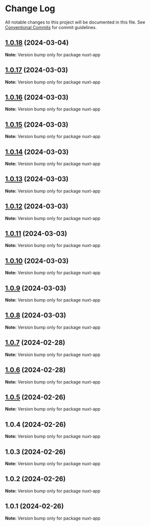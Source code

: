 # Change Log

All notable changes to this project will be documented in this file.
See [Conventional Commits](https://conventionalcommits.org) for commit guidelines.

## [1.0.18](https://github.com/oceanapplications/vsf-integration-24/compare/v1.0.17...v1.0.18) (2024-03-04)

**Note:** Version bump only for package nuxt-app





## [1.0.17](https://github.com/oceanapplications/vsf-integration-24/compare/v1.0.16...v1.0.17) (2024-03-03)

**Note:** Version bump only for package nuxt-app





## [1.0.16](https://github.com/oceanapplications/vsf-integration-24/compare/v1.0.15...v1.0.16) (2024-03-03)

**Note:** Version bump only for package nuxt-app





## [1.0.15](https://github.com/oceanapplications/vsf-integration-24/compare/v1.0.14...v1.0.15) (2024-03-03)

**Note:** Version bump only for package nuxt-app





## [1.0.14](https://github.com/oceanapplications/vsf-integration-24/compare/v1.0.13...v1.0.14) (2024-03-03)

**Note:** Version bump only for package nuxt-app





## [1.0.13](https://github.com/oceanapplications/vsf-integration-24/compare/v1.0.12...v1.0.13) (2024-03-03)

**Note:** Version bump only for package nuxt-app





## [1.0.12](https://github.com/oceanapplications/vsf-integration-24/compare/v1.0.11...v1.0.12) (2024-03-03)

**Note:** Version bump only for package nuxt-app





## [1.0.11](https://github.com/oceanapplications/vsf-integration-24/compare/v1.0.10...v1.0.11) (2024-03-03)

**Note:** Version bump only for package nuxt-app





## [1.0.10](https://github.com/oceanapplications/vsf-integration-24/compare/v1.0.9...v1.0.10) (2024-03-03)

**Note:** Version bump only for package nuxt-app





## [1.0.9](https://github.com/oceanapplications/vsf-integration-24/compare/v1.0.8...v1.0.9) (2024-03-03)

**Note:** Version bump only for package nuxt-app





## [1.0.8](https://github.com/oceanapplications/vsf-integration-24/compare/v1.0.7...v1.0.8) (2024-03-03)

**Note:** Version bump only for package nuxt-app





## [1.0.7](https://github.com/oceanapplications/vsf-integration-24/compare/v1.0.6...v1.0.7) (2024-02-28)

**Note:** Version bump only for package nuxt-app





## [1.0.6](https://github.com/oceanapplications/vsf-integration-24/compare/v1.0.5...v1.0.6) (2024-02-28)

**Note:** Version bump only for package nuxt-app





## [1.0.5](https://github.com/oceanapplications/vsf-integration-24/compare/v1.0.4...v1.0.5) (2024-02-26)

**Note:** Version bump only for package nuxt-app





## 1.0.4 (2024-02-26)

**Note:** Version bump only for package nuxt-app





## 1.0.3 (2024-02-26)

**Note:** Version bump only for package nuxt-app





## 1.0.2 (2024-02-26)

**Note:** Version bump only for package nuxt-app





## 1.0.1 (2024-02-26)

**Note:** Version bump only for package nuxt-app
